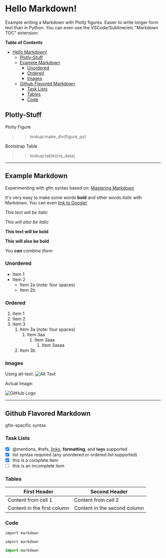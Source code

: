 # Hello Markdown!

Example writing a Markdown with Plotly figures. Easier to write longer form text than in Python. You can even use the VSCode/Sublime/etc "Markdown TOC" extension:

**Table of Contents**

<!-- TOC -->

- [Hello Markdown!](#hello-markdown)
  - [Plotly-Stuff](#plotly-stuff)
  - [Example Markdown](#example-markdown)
    - [Unordered](#unordered)
    - [Ordered](#ordered)
    - [Images](#images)
  - [Github Flavored Markdown](#github-flavored-markdown)
    - [Task Lists](#task-lists)
    - [Tables](#tables)
    - [Code](#code)

<!-- /TOC -->

## Plotly-Stuff

Plotly Figure

>>lookup:make_div(figure_px)

Bootstrap Table

>>lookup:table(iris_data)

---

## Example Markdown

Experimenting with gfm syntax based on: [Mastering Markdown](https://guides.github.com/features/mastering-markdown/)

It's very easy to make some words **bold** and other words *italic* with Markdown. You can even [link to Google!](http://google.com)

*This text will be italic*

_This will also be italic_

**This text will be bold**

__This will also be bold__

_You **can** combine them_

### Unordered

* Item 1
* Item 2
    * Item 2a  (note: four spaces)
    * Item 2b

### Ordered

1. Item 1
1. Item 2
1. Item 3
    1. Item 3a  (note: four spaces)
        1. Item 3aa
            1. Item 3aaa
                1. Item 3aaaa
    1. Item 3b

### Images

Using alt-text: ![Alt Text](not_a_url)

Actual Image:

![GitHub Logo](https://upload.wikimedia.org/wikipedia/commons/2/29/GitHub_logo_2013.svg)

---

## Github Flavored Markdown

gfm-specific syntax

### Task Lists

- [x] @mentions, #refs, [links](), **formatting**, and <del>tags</del> supported
- [x] list syntax required (any unordered or ordered list supported)
- [x] this is a complete item
- [ ] this is an incomplete item

### Tables

| First Header | Second Header |
| ------------ | ------------- |
| Content from cell 1 | Content from cell 2 |
| Content in the first column | Content in the second column |

### Code

`import markdown`

```
import markdown
```

```py
import markdown
```
